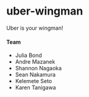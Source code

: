 # uber-wingman

Uber is your wingman!

#### Team 

- Julia Bond
- Andre Mazanek
- Shannon Nagaoka
- Sean Nakamura
- Kelemete Seto
- Karen Tanigawa

